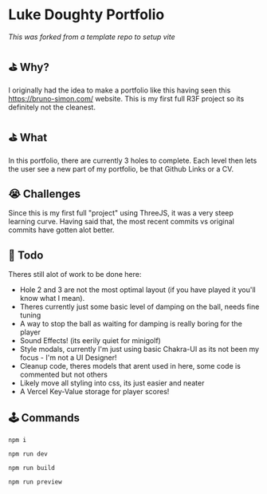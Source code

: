 # Luke Doughty Portfolio

_This was forked from a template repo to setup vite_

## ⛳️ Why?

I originally had the idea to make a portfolio like this having seen this https://bruno-simon.com/ website. This is my first full R3F project so its definitely not the cleanest.

## ⛳️ What

In this portfolio, there are currently 3 holes to complete. Each level then lets the user see a new part of my portfolio, be that Github Links or a CV.

## 😭 Challenges

Since this is my first full "project" using ThreeJS, it was a very steep learning curve. Having said that, the most recent commits vs original commits have gotten alot better.

## 🎯 Todo

Theres still alot of work to be done here:

- Hole 2 and 3 are not the most optimal layout (if you have played it you'll know what I mean).
- Theres currently just some basic level of damping on the ball, needs fine tuning
- A way to stop the ball as waiting for damping is really boring for the player
- Sound Effects! (its eerily quiet for minigolf)
- Style modals, currently I'm just using basic Chakra-UI as its not been my focus - I'm not a UI Designer!
- Cleanup code, theres models that arent used in here, some code is commented but not others
- Likely move all styling into css, its just easier and neater
- A Vercel Key-Value storage for player scores!

## 🕹️ Commands

`npm i`

`npm run dev`

`npm run build`

`npm run preview`

